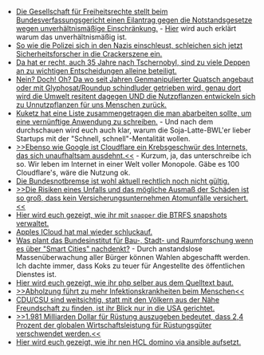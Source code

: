* [Die Gesellschaft für Freiheitsrechte stellt beim Bundesverfassungsgericht einen Eilantrag gegen die Notstandsgesetze wegen unverhältnismäßige Einschränkung.](https://freiheitsrechte.org/pm-ausgangssperren/) - [Hier](https://freiheitsrechte.org/faq-ausgangssperren/) wird auch erklärt warum das unverhältnismäßig ist.
* [So wie die Polizei sich in den Nazis einschleust, schleichen sich jetzt Sicherheitsforscher in die Crackerszene ein.](https://www.borncity.com/blog/2021/04/25/sicherheitsforscher-dringen-in-struktur-einer-ransomware-gruppe-ein/)
* [Da hat er recht, auch 35 Jahre nach Tschernobyl, sind zu viele Deppen an zu wichtigen Entscheidungen alleine beteiligt.](https://tuxproject.de/blog/2021/04/nichts-gelernt-35-jahre-idiotie/)
* [Nein? Doch! Oh? Da wo seit Jahren Genmanipulierter Quatsch angebaut oder mit Glyphosat/Roundup schindluder getrieben wird, genau dort wird die Umwelt resitent dagegen UND die Nutzpflanzen entwickeln sich zu Unnutzpflanzen für uns Menschen zurück.](https://netzfrauen.org/2021/04/26/bayermonsanto-11/)
* [Kuketz hat eine Liste zusammengetragen die man abarbeiten sollte, um eine vernünftige Anwendung zu schreiben.](https://www.kuketz-blog.de/android-security-checkliste-fuer-sichere-app-entwicklung/) - Und nach dem durchschauen wird euch auch klar, warum die Soja-Latte-BWL'er lieber Startups mit der "Schnell, schnell"-Mentalität wollen.
* [>>Ebenso wie Google ist Cloudflare ein Krebsgeschwür des Internets, das sich unaufhaltsam ausdehnt.<<](https://www.kuketz-blog.de/the-great-cloudwall-weshalb-cloudflare-ein-krebsgeschwuer-ist/) - Kurzum, ja, das unterschreibe ich so. Wir leben im Internet in einer Welt voller Monopole. Gäbe es 100 Cloudflare's, wäre die Nutzung ok.
* [Die Bundesnotbremse ist wohl aktuell rechtlich noch nicht gültig.](https://verfassungsblog.de/die-bundesnotbremse-ist-nicht-zustande-gekommen/)
* [>>Die Risiken eines Unfalls und das mögliche Ausmaß der Schäden ist so groß, dass kein Versicherungsunternehmen Atomunfälle versichert.<<](https://www.sonnenseite.com/de/umwelt/leben-mit-strahlung-und-angst/)
* [Hier wird euch gezeigt, wie ihr mit `snapper` die BTRFS snapshots verwaltet.](https://www.incredigeek.com/home/snapper-reverting-changes-on-fedora/)
* [Apples ICloud hat mal wieder schluckauf.](https://www.bleepingcomputer.com/news/apple/apple-icloud-mail-outage-causing-email-sending-receiving-issues/)
* [Was plant das Bundesinstitut für Bau-, Stadt- und Raumforschung wenn es über "Smart Cities" nachdenkt?](https://blog.fefe.de/?ts=9e782ef4) - Durch anstandslose Massenüberwachung aller Bürger können Wahlen abgeschafft werden. Ich dachte immer, dass Koks zu teuer für Angestellte des öffentlichen Dienstes ist.
* [Hier wird euch gezeigt, wie ihr php selber aus dem Quelltext baut.](https://php.watch/articles/compile-php-ubuntu)
* [>>Abholzung führt zu mehr Infektionskrankheiten beim Menschen<<](https://netzfrauen.org/2021/04/26/deforestation-2/)
* [CDU/CSU sind weitsichtig, statt mit den Völkern aus der Nähe Freundschaft zu finden, ist ihr Blick nur in die USA gerichtet.](https://blog.fefe.de/?ts=9e7801f9)
* [>>1.981 Milliarden Dollar für Rüstung auszugeben bedeutet, dass 2,4 Prozent der globalen Wirtschaftsleistung für Rüstungsgüter verschwendet werden.<<](https://www.sonnenseite.com/de/zukunft/deutschland-und-die-welt-ruesten-hemmungslos-auf-trotz-corona-und-klimakatastrophe/)
* [Hier wird euch gezeigt, wie ihr nen HCL domino via ansible aufsetzt.](http://blog.nashcom.de/nashcomblog.nsf/dx/containers-are-all-about-automation-ansible-is-a-great-tool-as-well.htm)
